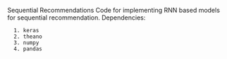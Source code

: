 Sequential Recommendations
Code for implementing RNN based models for sequential recommendation.
Dependencies:
      
      1. keras
      2. theano
      3. numpy
      4. pandas
